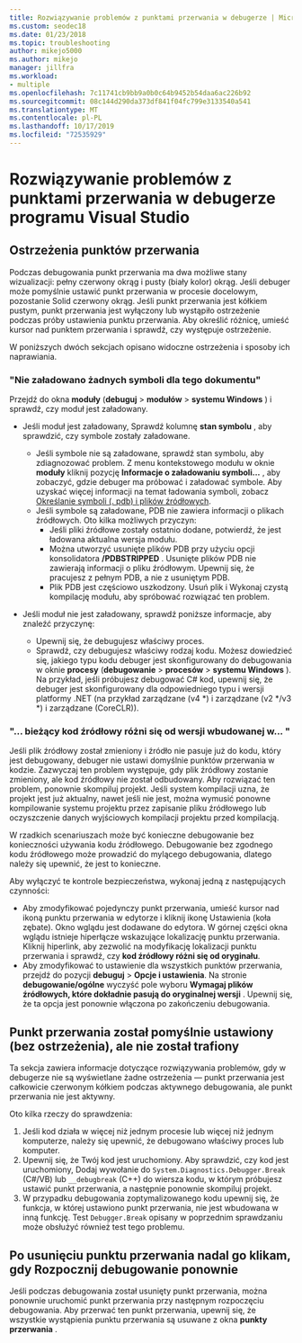```yaml
---
title: Rozwiązywanie problemów z punktami przerwania w debugerze | Microsoft Docs
ms.custom: seodec18
ms.date: 01/23/2018
ms.topic: troubleshooting
author: mikejo5000
ms.author: mikejo
manager: jillfra
ms.workload:
- multiple
ms.openlocfilehash: 7c11741cb9bb9a0b0c64b9452b54daa6ac226b92
ms.sourcegitcommit: 08c144d290da373df841f04fc799e3133540a541
ms.translationtype: MT
ms.contentlocale: pl-PL
ms.lasthandoff: 10/17/2019
ms.locfileid: "72535929"
---
```

# <a name="troubleshoot-breakpoints-in-the-visual-studio-debugger"></a>Rozwiązywanie problemów z punktami przerwania w debugerze programu Visual Studio

## <a name="breakpoint-warnings"></a>Ostrzeżenia punktów przerwania

Podczas debugowania punkt przerwania ma dwa możliwe stany wizualizacji: pełny czerwony okrąg i pusty (biały kolor) okrąg. Jeśli debuger może pomyślnie ustawić punkt przerwania w procesie docelowym, pozostanie Solid czerwony okrąg. Jeśli punkt przerwania jest kółkiem pustym, punkt przerwania jest wyłączony lub wystąpiło ostrzeżenie podczas próby ustawienia punktu przerwania. Aby określić różnicę, umieść kursor nad punktem przerwania i sprawdź, czy występuje ostrzeżenie.

W poniższych dwóch sekcjach opisano widoczne ostrzeżenia i sposoby ich naprawiania.

### <a name="no-symbols-have-been-loaded-for-this-document"></a>"Nie załadowano żadnych symboli dla tego dokumentu"

Przejdź do okna **moduły** (**debuguj**  > **modułów** > **systemu Windows** ) i sprawdź, czy moduł jest załadowany.
* Jeśli moduł jest załadowany, Sprawdź kolumnę **stan symbolu** , aby sprawdzić, czy symbole zostały załadowane.
  * Jeśli symbole nie są załadowane, sprawdź stan symbolu, aby zdiagnozować problem. Z menu kontekstowego modułu w oknie **moduły** kliknij pozycję **Informacje o załadowaniu symboli...** , aby zobaczyć, gdzie debuger ma próbować i załadować symbole. Aby uzyskać więcej informacji na temat ładowania symboli, zobacz [Określanie symboli (. pdb) i plików źródłowych](../debugger/specify-symbol-dot-pdb-and-source-files-in-the-visual-studio-debugger.md).
  * Jeśli symbole są załadowane, PDB nie zawiera informacji o plikach źródłowych. Oto kilka możliwych przyczyn:
    * Jeśli pliki źródłowe zostały ostatnio dodane, potwierdź, że jest ładowana aktualna wersja modułu.
    * Można utworzyć usunięte plików PDB przy użyciu opcji konsolidatora **/PDBSTRIPPED** . Usunięte plików PDB nie zawierają informacji o pliku źródłowym. Upewnij się, że pracujesz z pełnym PDB, a nie z usuniętym PDB.
    * Plik PDB jest częściowo uszkodzony. Usuń plik i Wykonaj czystą kompilację modułu, aby spróbować rozwiązać ten problem.

* Jeśli moduł nie jest załadowany, sprawdź poniższe informacje, aby znaleźć przyczynę:
  * Upewnij się, że debugujesz właściwy proces.
  * Sprawdź, czy debugujesz właściwy rodzaj kodu. Możesz dowiedzieć się, jakiego typu kodu debuger jest skonfigurowany do debugowania w oknie **procesy** (**debugowanie**  > **procesów** > **systemu Windows** ). Na przykład, jeśli próbujesz debugować C# kod, upewnij się, że debuger jest skonfigurowany dla odpowiedniego typu i wersji platformy .NET (na przykład zarządzane (v4 \*) i zarządzane (v2 \*/v3 \*) i zarządzane (CoreCLR)).

### <a name="-the-current-source-code-is-different-from-the-version-built-into"></a>"... bieżący kod źródłowy różni się od wersji wbudowanej w... "

Jeśli plik źródłowy został zmieniony i źródło nie pasuje już do kodu, który jest debugowany, debuger nie ustawi domyślnie punktów przerwania w kodzie. Zazwyczaj ten problem występuje, gdy plik źródłowy zostanie zmieniony, ale kod źródłowy nie został odbudowany. Aby rozwiązać ten problem, ponownie skompiluj projekt. Jeśli system kompilacji uzna, że projekt jest już aktualny, nawet jeśli nie jest, można wymusić ponowne kompilowanie systemu projektu przez zapisanie pliku źródłowego lub oczyszczenie danych wyjściowych kompilacji projektu przed kompilacją.

W rzadkich scenariuszach może być konieczne debugowanie bez konieczności używania kodu źródłowego. Debugowanie bez zgodnego kodu źródłowego może prowadzić do mylącego debugowania, dlatego należy się upewnić, że jest to konieczne.

Aby wyłączyć te kontrole bezpieczeństwa, wykonaj jedną z następujących czynności:
* Aby zmodyfikować pojedynczy punkt przerwania, umieść kursor nad ikoną punktu przerwania w edytorze i kliknij ikonę Ustawienia (koła zębate). Okno wglądu jest dodawane do edytora. W górnej części okna wglądu istnieje hiperłącze wskazujące lokalizację punktu przerwania. Kliknij hiperlink, aby zezwolić na modyfikację lokalizacji punktu przerwania i sprawdź, czy **kod źródłowy różni się od oryginału**.
* Aby zmodyfikować to ustawienie dla wszystkich punktów przerwania, przejdź do pozycji **debuguj**  > **Opcje i ustawienia**. Na stronie **debugowanie/ogólne** wyczyść pole wyboru **Wymagaj plików źródłowych, które dokładnie pasują do oryginalnej wersji** . Upewnij się, że ta opcja jest ponownie włączona po zakończeniu debugowania.

## <a name="the-breakpoint-was-successfully-set-no-warning-but-didnt-hit"></a>Punkt przerwania został pomyślnie ustawiony (bez ostrzeżenia), ale nie został trafiony

Ta sekcja zawiera informacje dotyczące rozwiązywania problemów, gdy w debugerze nie są wyświetlane żadne ostrzeżenia — punkt przerwania jest całkowicie czerwonym kółkiem podczas aktywnego debugowania, ale punkt przerwania nie jest aktywny.

Oto kilka rzeczy do sprawdzenia:
1. Jeśli kod działa w więcej niż jednym procesie lub więcej niż jednym komputerze, należy się upewnić, że debugowano właściwy proces lub komputer.
2. Upewnij się, że Twój kod jest uruchomiony. Aby sprawdzić, czy kod jest uruchomiony, Dodaj wywołanie do `System.Diagnostics.Debugger.Break` (C#/VB) lub `__debugbreak` (C++) do wiersza kodu, w którym próbujesz ustawić punkt przerwania, a następnie ponownie skompiluj projekt.
3. W przypadku debugowania zoptymalizowanego kodu upewnij się, że funkcja, w której ustawiono punkt przerwania, nie jest wbudowana w inną funkcję. Test `Debugger.Break` opisany w poprzednim sprawdzaniu może obsłużyć również test tego problemu.

## <a name="i-deleted-a-breakpoint-but-i-continue-to-hit-it-when-i-start-debugging-again"></a>Po usunięciu punktu przerwania nadal go klikam, gdy Rozpocznij debugowanie ponownie

Jeśli podczas debugowania został usunięty punkt przerwania, można ponownie uruchomić punkt przerwania przy następnym rozpoczęciu debugowania. Aby przerwać ten punkt przerwania, upewnij się, że wszystkie wystąpienia punktu przerwania są usuwane z okna **punkty przerwania** .
